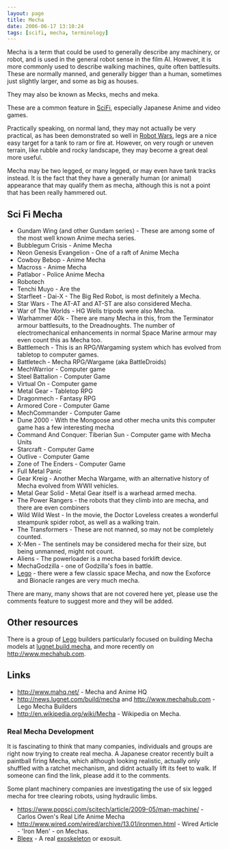 ```yaml
---
layout: page
title: Mecha
date: 2006-06-17 13:10:24
tags: [scifi, mecha, terminology]
---
```

Mecha is a term that could be used to generally describe any machinery, or robot, and is used in the general robot sense in the film AI. However, it is more commonly used to describe walking machines, quite often battlesuits. These are normally manned, and generally bigger than a human, sometimes just slightly larger, and some as big as houses.

They may also be known as Mecks, mechs and meka.

These are a common feature in [SciFi](/wiki/scifi.html "scifi"), especially Japanese Anime and video games.

Practically speaking, on normal land, they may not actually be very practical, as has been demonstrated so well in [Robot Wars](/wiki/robot_wars.html "The british robot smashing TV series."), legs are a nice easy target for a tank to ram or fire at. However, on very rough or uneven terrain, like rubble and rocky landscape, they may become a great deal more useful.

Mecha may be two legged, or many legged, or may even have tank tracks instead. It is the fact that they have a generally human (or animal) appearance that may qualify them as mecha, although this is not a point that has been really hammered out.

## Sci Fi Mecha

- Gundam Wing (and other Gundam series) - These are among some of the most well known Anime mecha series.
- Bubblegum Crisis - Anime Mecha
- Neon Genesis Evangelion - One of a raft of Anime Mecha
- Cowboy Bebop - Anime Mecha
- Macross - Anime Mecha
- Patlabor - Police Anime Mecha
- Robotech
- Tenchi Muyo - Are the
- Starfleet - Dai-X - The Big Red Robot, is most definitely a Mecha.
- Star Wars - The AT-AT and AT-ST are also considered Mecha.
- War of The Worlds - HG Wells tripods were also Mecha.
- Warhammer 40k - There are many Mecha in this, from the Terminator armour battlesuits, to the Dreadnoughts. The number of electromechanical enhancements in normal Space Marine armour may even count this as Mecha too.
- Battlemech - This is an RPG/Wargaming system which has evolved from tabletop to computer games.
- Battletech - Mecha RPG/Wargame (aka BattleDroids)
- MechWarrior - Computer game
- Steel Battalion - Computer Game
- Virtual On - Computer game
- Metal Gear - Tabletop RPG
- Dragonmech - Fantasy RPG
- Armored Core - Computer Game
- MechCommander - Computer Game
- Dune 2000 - With the Mongoose and other mecha units this computer game has a few interesting mecha
- Command And Conquer: Tiberian Sun - Computer game with Mecha Units
- Starcraft - Computer Game
- Outlive - Computer Game
- Zone of The Enders - Computer Game
- Full Metal Panic
- Gear Kreig - Another Mecha Wargame, with an alternative history of Mecha evolved from WWII vehicles.
- Metal Gear Solid - Metal Gear itself is a warhead armed mecha.
- The Power Rangers - the robots that they climb into are mecha, and there are even combiners
- Wild Wild West - In the movie, the Doctor Loveless creates a wonderful steampunk spider robot, as well as a walking train.
- The Transformers - These are not manned, so may not be completely counted.
- X-Men - The sentinels may be considered mecha for their size, but being unmanned, might not count.
- Aliens - The powerloader is a mecha based forklift device.
- MechaGodzilla - one of Godzilla's foes in battle.
- [Lego](/wiki/lego.html "The best known construction toy") - there were a few classic space Mecha, and now the Exoforce and Bionacle ranges are very much mecha.

There are many, many shows that are not covered here yet, please use the comments feature to suggest more and they will be added.

## Other resources

There is a group of [Lego](/wiki/lego.html "The best known construction toy") builders particularly focused on building Mecha models at [lugnet.build.mecha](http://news.lugnet.com/build/mecha), and more recently on <http://www.mechahub.com>.

## Links

- <http://www.mahq.net/> - Mecha and Anime HQ
- <http://news.lugnet.com/build/mecha> and <http://www.mechahub.com> - Lego Mecha Builders
- <http://en.wikipedia.org/wiki/Mecha> - Wikipedia on Mecha.

### Real Mecha Development

It is fascinating to think that many companies, individuals and groups are right now trying to create real mecha. A Japanese creator recently built a paintball firing Mecha, which although looking realistic, actually only shuffled with a ratchet mechanism, and didnt actually lift its feet to walk. If someone can find the link, please add it to the comments.

Some plant machinery companies are investigating the use of six legged mecha for tree clearing robots, using hydraulic limbs.

- <https://www.popsci.com/scitech/article/2009-05/man-machine/> - Carlos Owen's Real Life Anime Mecha
- <http://www.wired.com/wired/archive/13.01/ironmen.html> - Wired Article - 'Iron Men' - on Mechas.
- [Bleex](/wiki/bleex.html "Bleex") - A real [exoskeleton](/wiki/exoskeleton.html "A device/vehical worn to enhance human abilities") or exosuit.
